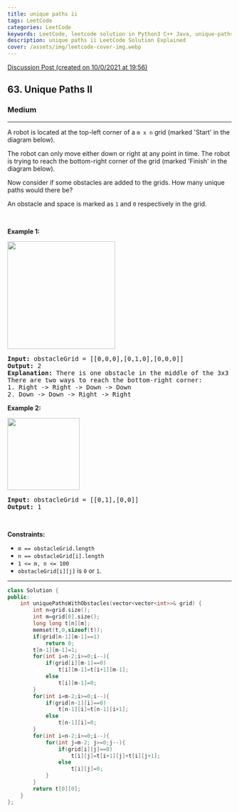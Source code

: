 ```yaml
---
title: unique paths ii
tags: LeetCode
categories: LeetCode
keywords: LeetCode, leetcode solution in Python3 C++ Java, unique-paths-ii solution
description: unique paths ii LeetCode Solution Explained
cover: /assets/img/leetcode-cover-img.webp
---
```





[Discussion Post (created on 10/0/2021 at 19:56)](https://leetcode.com/problems/unique-paths-ii/discuss/1010584/Easy-and-Understandable-C%2B%2B)  
<h2>63. Unique Paths II</h2><h3>Medium</h3><hr><div><p>A robot is located at the top-left corner of a <code>m x n</code> grid (marked 'Start' in the diagram below).</p>

<p>The robot can only move either down or right at any point in time. The robot is trying to reach the bottom-right corner of the grid (marked 'Finish' in the diagram below).</p>

<p>Now consider if some obstacles are added to the grids. How many unique paths would there be?</p>

<p>An obstacle and space is marked as <code>1</code> and <code>0</code> respectively in the grid.</p>

<p>&nbsp;</p>
<p><strong>Example 1:</strong></p>
<img alt="" src="https://assets.leetcode.com/uploads/2020/11/04/robot1.jpg" style="width: 242px; height: 242px;">
<pre><strong>Input:</strong> obstacleGrid = [[0,0,0],[0,1,0],[0,0,0]]
<strong>Output:</strong> 2
<strong>Explanation:</strong> There is one obstacle in the middle of the 3x3 grid above.
There are two ways to reach the bottom-right corner:
1. Right -&gt; Right -&gt; Down -&gt; Down
2. Down -&gt; Down -&gt; Right -&gt; Right
</pre>

<p><strong>Example 2:</strong></p>
<img alt="" src="https://assets.leetcode.com/uploads/2020/11/04/robot2.jpg" style="width: 162px; height: 162px;">
<pre><strong>Input:</strong> obstacleGrid = [[0,1],[0,0]]
<strong>Output:</strong> 1
</pre>

<p>&nbsp;</p>
<p><strong>Constraints:</strong></p>

<ul>
	<li><code>m ==&nbsp;obstacleGrid.length</code></li>
	<li><code>n ==&nbsp;obstacleGrid[i].length</code></li>
	<li><code>1 &lt;= m, n &lt;= 100</code></li>
	<li><code>obstacleGrid[i][j]</code> is <code>0</code> or <code>1</code>.</li>
</ul>
</div>

---




```cpp
class Solution {
public:
    int uniquePathsWithObstacles(vector<vector<int>>& grid) {
        int n=grid.size();
        int m=grid[0].size();
        long long t[n][m];
        memset(t,0,sizeof(t));
        if(grid[n-1][m-1]==1)
            return 0;
        t[n-1][m-1]=1;
        for(int i=n-2;i>=0;i--){
            if(grid[i][m-1]==0)
                t[i][m-1]=t[i+1][m-1];
            else
                t[i][m-1]=0;
        }
        for(int i=m-2;i>=0;i--){
            if(grid[n-1][i]==0)
                t[n-1][i]=t[n-1][i+1];
            else
                t[n-1][i]=0;
        }
        for(int i=n-2;i>=0;i--){
            for(int j=m-2; j>=0;j--){
                if(grid[i][j]==0)
                    t[i][j]=t[i+1][j]+t[i][j+1];
                else
                    t[i][j]=0;
            }
        }
        return t[0][0];
    }
};
```
